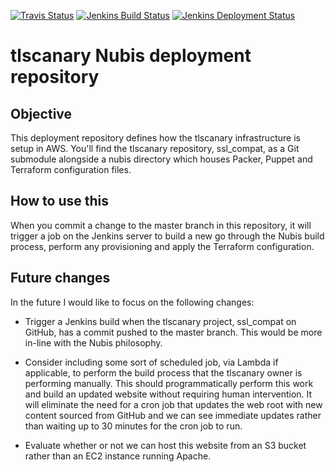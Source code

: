 [![Travis Status](https://travis-ci.org/mozilla-it/nubis-tlscanary-mozilla-org.svg?branch=master)](https://travis-ci.org/mozilla-it/nubis-tlscanary-mozilla-org)
[![Jenkins Build Status](https://ci.tlscanary.admin.us-west-2.tlscanary.nubis.allizom.org/job/tlscanary-build/badge/icon?style=plastic)](https://ci.tlscanary.admin.us-west-2.tlscanary.nubis.allizom.org/job/tlscanary-build/)
[![Jenkins Deployment Status](https://ci.tlscanary.admin.us-west-2.tlscanary.nubis.allizom.org/job/tlscanary-deployment/badge/icon?style=plastic)](https://ci.tlscanary.admin.us-west-2.tlscanary.nubis.allizom.org/job/tlscanary-deployment/)

# tlscanary Nubis deployment repository

## Objective

This deployment repository defines how the tlscanary infrastructure is setup in
AWS. You'll find the tlscanary repository, ssl_compat, as a Git submodule
alongside a nubis directory which houses Packer, Puppet and Terraform
configuration files.

## How to use this

When you commit a change to the master branch in this repository, it will
trigger a job on the Jenkins server to build a new go through the Nubis build
process, perform any provisioning and apply the Terraform configuration.

## Future changes

In the future I would like to focus on the following changes:

- Trigger a Jenkins build when the tlscanary project, ssl_compat on GitHub, has
  a commit pushed to the master branch. This would be more in-line with the
  Nubis philosophy.

- Consider including some sort of scheduled job, via Lambda if applicable, to
  perform the build process that the tlscanary owner is performing manually.
  This should programmatically perform this work and build an updated website
  without requiring human intervention. It will eliminate the need for a cron
  job that updates the web root with new content sourced from GitHub and we can
  see immediate updates rather than waiting up to 30 minutes for the cron job to
  run.

- Evaluate whether or not we can host this website from an S3 bucket rather than
  an EC2 instance running Apache.
